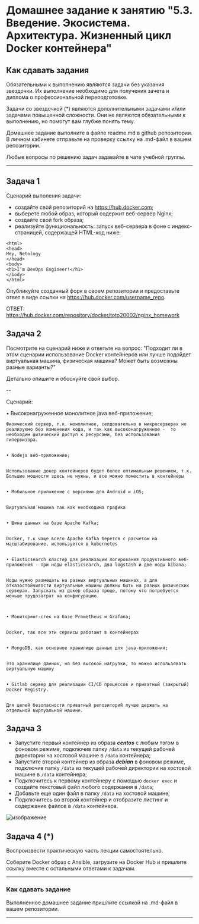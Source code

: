 
# Домашнее задание к занятию "5.3. Введение. Экосистема. Архитектура. Жизненный цикл Docker контейнера"

## Как сдавать задания

Обязательными к выполнению являются задачи без указания звездочки. Их выполнение необходимо для получения зачета и диплома о профессиональной переподготовке.

Задачи со звездочкой (*) являются дополнительными задачами и/или задачами повышенной сложности. Они не являются обязательными к выполнению, но помогут вам глубже понять тему.

Домашнее задание выполните в файле readme.md в github репозитории. В личном кабинете отправьте на проверку ссылку на .md-файл в вашем репозитории.

Любые вопросы по решению задач задавайте в чате учебной группы.

---

## Задача 1

Сценарий выполения задачи:

- создайте свой репозиторий на https://hub.docker.com;
- выберете любой образ, который содержит веб-сервер Nginx;
- создайте свой fork образа;
- реализуйте функциональность:
запуск веб-сервера в фоне с индекс-страницей, содержащей HTML-код ниже:
```
<html>
<head>
Hey, Netology
</head>
<body>
<h1>I’m DevOps Engineer!</h1>
</body>
</html>
```
Опубликуйте созданный форк в своем репозитории и предоставьте ответ в виде ссылки на https://hub.docker.com/username_repo.


ОТВЕТ: https://hub.docker.com/repository/docker/toto20002/nginx_homework



## Задача 2

Посмотрите на сценарий ниже и ответьте на вопрос:
"Подходит ли в этом сценарии использование Docker контейнеров или лучше подойдет виртуальная машина, физическая машина? Может быть возможны разные варианты?"

Детально опишите и обоснуйте свой выбор.

--


Сценарий:


  • Высоконагруженное монолитное java веб-приложение;
  
	
	Физический сервер, т.к. монолитное, селдовательно в микросерверах не реализуемо без изменения кода, и так как высоконагруженное -  то необходим физический доступ к ресурсами, без использования гипервизора.
   
	
	• Nodejs веб-приложение;
  

	Использование докер контейнеров будет более оптимальным решением, т.к. Большие мощности здесь не нужны, и все можно поместить в контейнеры
  

	• Мобильное приложение c версиями для Android и iOS;
  

	Виртуальная машина так как необходима графика
  

	• Шина данных на базе Apache Kafka;
  

	Docker, т.к чаще всего Apache Kafka берется с расчетом на масштабирование, используется в kubernetes
  

	• Elasticsearch кластер для реализации логирования продуктивного веб-приложения - три ноды elasticsearch, два logstash и две ноды kibana;
  

	Ноды нужно размещать на разных виртуальных машинах, а для отказостойчивости виртуальные машины должны быть на разных физических серверах. Запускать из докер образа проще, потому что потребуется меньше трудозатрат на конфигурацию.
  
	

	• Мониторинг-стек на базе Prometheus и Grafana;
  

	Docker, так все эти сервисы работают в контейнерах
  
	
	• MongoDB, как основное хранилище данных для java-приложения;
  

	Это хранилище данных, но без высокой нагрузки, то можно использовать виртуальную машину
  

	• Gitlab сервер для реализации CI/CD процессов и приватный (закрытый) Docker Registry.
  

	Для целей безопасности приватный репозиторий лучше держать на отдельной виртуальной машине.



## Задача 3

- Запустите первый контейнер из образа ***centos*** c любым тэгом в фоновом режиме, подключив папку ```/data``` из текущей рабочей директории на хостовой машине в ```/data``` контейнера;
- Запустите второй контейнер из образа ***debian*** в фоновом режиме, подключив папку ```/data``` из текущей рабочей директории на хостовой машине в ```/data``` контейнера;
- Подключитесь к первому контейнеру с помощью ```docker exec``` и создайте текстовый файл любого содержания в ```/data```;
- Добавьте еще один файл в папку ```/data``` на хостовой машине;
- Подключитесь во второй контейнер и отобразите листинг и содержание файлов в ```/data``` контейнера.


![изображение](https://user-images.githubusercontent.com/89098193/148700633-877b63ea-da61-4581-9b23-04db36663cc4.png)


## Задача 4 (*)

Воспроизвести практическую часть лекции самостоятельно.

Соберите Docker образ с Ansible, загрузите на Docker Hub и пришлите ссылку вместе с остальными ответами к задачам.


---

### Как cдавать задание

Выполненное домашнее задание пришлите ссылкой на .md-файл в вашем репозитории.

---

